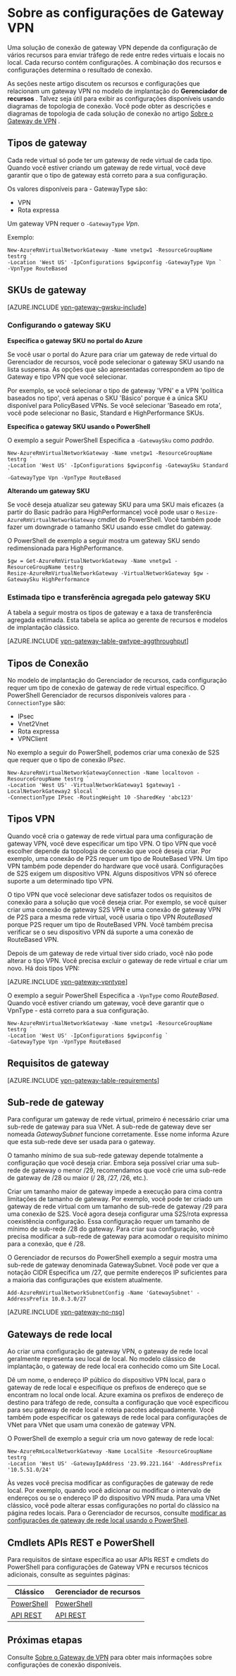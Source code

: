 <properties 
   pageTitle="Sobre as configurações de Gateway VPN para gateways de rede virtual | Microsoft Azure"
   description="Saiba mais sobre as configurações de Gateway VPN para rede Virtual do Azure."
   services="vpn-gateway"
   documentationCenter="na"
   authors="cherylmc"
   manager="carmonm"
   editor=""
   tags="azure-resource-manager,azure-service-management"/>
<tags 
   ms.service="vpn-gateway"
   ms.devlang="na"
   ms.topic="article"
   ms.tgt_pltfrm="na"
   ms.workload="infrastructure-services"
   ms.date="10/18/2016"
   ms.author="cherylmc" />

# <a name="about-vpn-gateway-settings"></a>Sobre as configurações de Gateway VPN

Uma solução de conexão de gateway VPN depende da configuração de vários recursos para enviar tráfego de rede entre redes virtuais e locais no local. Cada recurso contém configurações. A combinação dos recursos e configurações determina o resultado de conexão.

As seções neste artigo discutem os recursos e configurações que relacionam um gateway VPN no modelo de implantação do **Gerenciador de recursos** . Talvez seja útil para exibir as configurações disponíveis usando diagramas de topologia de conexão. Você pode obter as descrições e diagramas de topologia de cada solução de conexão no artigo [Sobre o Gateway de VPN](vpn-gateway-about-vpngateways.md) . 

## <a name="gwtype"></a>Tipos de gateway

Cada rede virtual só pode ter um gateway de rede virtual de cada tipo. Quando você estiver criando um gateway de rede virtual, você deve garantir que o tipo de gateway está correto para a sua configuração.

Os valores disponíveis para - GatewayType são: 

- VPN
- Rota expressa

Um gateway VPN requer o `-GatewayType` *Vpn*.  

Exemplo:

    New-AzureRmVirtualNetworkGateway -Name vnetgw1 -ResourceGroupName testrg `
    -Location 'West US' -IpConfigurations $gwipconfig -GatewayType Vpn `
    -VpnType RouteBased
 

## <a name="gwsku"></a>SKUs de gateway


[AZURE.INCLUDE [vpn-gateway-gwsku-include](../../includes/vpn-gateway-gwsku-include.md)]

### <a name="configuring-the-gateway-sku"></a>Configurando o gateway SKU

**Especifica o gateway SKU no portal do Azure**

Se você usar o portal do Azure para criar um gateway de rede virtual do Gerenciador de recursos, você pode selecionar o gateway SKU usando na lista suspensa. As opções que são apresentadas correspondem ao tipo de Gateway e tipo VPN que você selecionar.

Por exemplo, se você selecionar o tipo de gateway 'VPN' e a VPN 'política baseados no tipo', verá apenas o SKU 'Básico' porque é a única SKU disponível para PolicyBased VPNs. Se você selecionar 'Baseado em rota', você pode selecionar no Basic, Standard e HighPerformance SKUs. 


**Especifica o gateway SKU usando o PowerShell**


O exemplo a seguir PowerShell Especifica a `-GatewaySku` como *padrão*.

    New-AzureRmVirtualNetworkGateway -Name vnetgw1 -ResourceGroupName testrg `
    -Location 'West US' -IpConfigurations $gwipconfig -GatewaySku Standard `
    -GatewayType Vpn -VpnType RouteBased

**Alterando um gateway SKU**

Se você deseja atualizar seu gateway SKU para uma SKU mais eficazes (a partir do Basic padrão para HighPerformance) você pode usar o `Resize-AzureRmVirtualNetworkGateway` cmdlet do PowerShell. Você também pode fazer um downgrade o tamanho SKU usando esse cmdlet do gateway.

O PowerShell de exemplo a seguir mostra um gateway SKU sendo redimensionada para HighPerformance.

    $gw = Get-AzureRmVirtualNetworkGateway -Name vnetgw1 -ResourceGroupName testrg
    Resize-AzureRmVirtualNetworkGateway -VirtualNetworkGateway $gw -GatewaySku HighPerformance

### <a name="estimated-aggregate-throughput-by-gateway-sku-and-type"></a>Estimada tipo e transferência agregada pelo gateway SKU

A tabela a seguir mostra os tipos de gateway e a taxa de transferência agregada estimada. Esta tabela se aplica ao gerente de recursos e modelos de implantação clássico.

[AZURE.INCLUDE [vpn-gateway-table-gwtype-aggthroughput](../../includes/vpn-gateway-table-gwtype-aggtput-include.md)] 


## <a name="connectiontype"></a>Tipos de Conexão

No modelo de implantação do Gerenciador de recursos, cada configuração requer um tipo de conexão de gateway de rede virtual específico. O PowerShell Gerenciador de recursos disponíveis valores para `-ConnectionType` são:

- IPsec
- Vnet2Vnet
- Rota expressa
- VPNClient

No exemplo a seguir do PowerShell, podemos criar uma conexão de S2S que requer que o tipo de conexão *IPsec*.

    New-AzureRmVirtualNetworkGatewayConnection -Name localtovon -ResourceGroupName testrg `
    -Location 'West US' -VirtualNetworkGateway1 $gateway1 -LocalNetworkGateway2 $local `
    -ConnectionType IPsec -RoutingWeight 10 -SharedKey 'abc123'


## <a name="vpntype"></a>Tipos VPN

Quando você cria o gateway de rede virtual para uma configuração de gateway VPN, você deve especificar um tipo VPN. O tipo VPN que você escolher depende da topologia de conexão que você deseja criar. Por exemplo, uma conexão de P2S requer um tipo de RouteBased VPN. Um tipo VPN também pode depender do hardware que você usará. Configurações de S2S exigem um dispositivo VPN. Alguns dispositivos VPN só oferece suporte a um determinado tipo VPN.

O tipo VPN que você selecionar deve satisfazer todos os requisitos de conexão para a solução que você deseja criar. Por exemplo, se você quiser criar uma conexão de gateway S2S VPN e uma conexão de gateway VPN de P2S para a mesma rede virtual, você usaria o tipo VPN *RouteBased* porque P2S requer um tipo de RouteBased VPN. Você também precisa verificar se o seu dispositivo VPN dá suporte a uma conexão de RouteBased VPN. 

Depois de um gateway de rede virtual tiver sido criado, você não pode alterar o tipo VPN. Você precisa excluir o gateway de rede virtual e criar um novo. Há dois tipos VPN:

[AZURE.INCLUDE [vpn-gateway-vpntype](../../includes/vpn-gateway-vpntype-include.md)]


O exemplo a seguir PowerShell Especifica a `-VpnType` como *RouteBased*. Quando você estiver criando um gateway, você deve garantir que o VpnType - está correto para a sua configuração. 

    New-AzureRmVirtualNetworkGateway -Name vnetgw1 -ResourceGroupName testrg `
    -Location 'West US' -IpConfigurations $gwipconfig `
    -GatewayType Vpn -VpnType RouteBased

##  <a name="requirements"></a>Requisitos de gateway

[AZURE.INCLUDE [vpn-gateway-table-requirements](../../includes/vpn-gateway-table-requirements-include.md)] 


## <a name="gwsub"></a>Sub-rede de gateway

Para configurar um gateway de rede virtual, primeiro é necessário criar uma sub-rede de gateway para sua VNet. A sub-rede de gateway deve ser nomeada *GatewaySubnet* funcione corretamente. Esse nome informa Azure que esta sub-rede deve ser usada para o gateway.

O tamanho mínimo de sua sub-rede gateway depende totalmente a configuração que você deseja criar. Embora seja possível criar uma sub-rede de gateway o menor /29, recomendamos que você crie uma sub-rede de gateway de /28 ou maior (/ 28, /27, /26, etc.). 

Criar um tamanho maior de gateway impede a execução para cima contra limitações de tamanho de gateway. Por exemplo, você pode ter criado um gateway de rede virtual com um tamanho de sub-rede de gateway /29 para uma conexão de S2S. Você agora deseja configurar uma S2S/rota expressa coexistência configuração. Essa configuração requer um tamanho de mínimo de sub-rede /28 do gateway. Para criar sua configuração, você precisa modificar a sub-rede de gateway para acomodar o requisito mínimo para a conexão, que é /28.

O Gerenciador de recursos do PowerShell exemplo a seguir mostra uma sub-rede de gateway denominada GatewaySubnet. Você pode ver que a notação CIDR Especifica um /27, que permite endereços IP suficientes para a maioria das configurações que existem atualmente.

    Add-AzureRmVirtualNetworkSubnetConfig -Name 'GatewaySubnet' -AddressPrefix 10.0.3.0/27

[AZURE.INCLUDE [vpn-gateway-no-nsg](../../includes/vpn-gateway-no-nsg-include.md)] 


## <a name="lng"></a>Gateways de rede local

Ao criar uma configuração de gateway VPN, o gateway de rede local geralmente representa seu local de local. No modelo clássico de implantação, o gateway de rede local era conhecido como um Site Local. 

Dê um nome, o endereço IP público do dispositivo VPN local, para o gateway de rede local e especifique os prefixos de endereço que se encontram no local onde local. Azure examina os prefixos de endereço de destino para tráfego de rede, consulta a configuração que você especificou para seu gateway de rede local e roteia pacotes adequadamente. Você também pode especificar os gateways de rede local para configurações de VNet para VNet que usam uma conexão de gateway VPN.

O PowerShell de exemplo a seguir cria um novo gateway de rede local:

    New-AzureRmLocalNetworkGateway -Name LocalSite -ResourceGroupName testrg `
    -Location 'West US' -GatewayIpAddress '23.99.221.164' -AddressPrefix '10.5.51.0/24'

Às vezes você precisa modificar as configurações de gateway de rede local. Por exemplo, quando você adicionar ou modificar o intervalo de endereços ou se o endereço IP do dispositivo VPN muda. Para uma VNet clássico, você pode alterar essas configurações no portal do clássico na página redes locais. Para o Gerenciador de recursos, consulte [modificar as configurações de gateway de rede local usando o PowerShell](vpn-gateway-modify-local-network-gateway.md).

## <a name="resources"></a>Cmdlets APIs REST e PowerShell

Para requisitos de sintaxe específica ao usar APIs REST e cmdlets do PowerShell para configurações de Gateway VPN e recursos técnicos adicionais, consulte as seguintes páginas:

|**Clássico** | **Gerenciador de recursos**|
|-----|----|
|[PowerShell](https://msdn.microsoft.com/library/mt270335.aspx)|[PowerShell](https://msdn.microsoft.com/library/mt163510.aspx)|
|[API REST](https://msdn.microsoft.com/library/jj154113.aspx)|[API REST](https://msdn.microsoft.com/library/mt163859.aspx)|


## <a name="next-steps"></a>Próximas etapas

Consulte [Sobre o Gateway de VPN](vpn-gateway-about-vpngateways.md) para obter mais informações sobre configurações de conexão disponíveis. 







 
